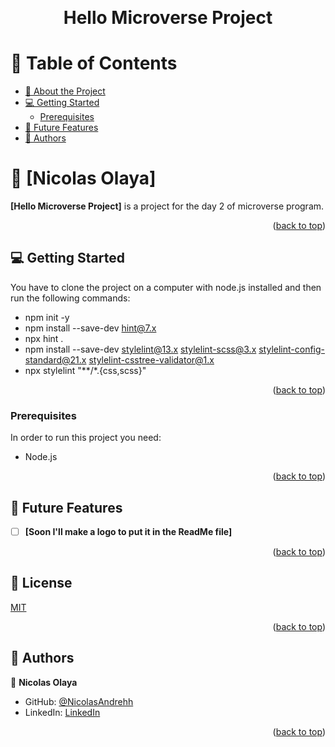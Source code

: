 <a name="readme-top"></a>

<!--
HOW TO USE:
This is an example of how you may give instructions on setting up your project locally.

Modify this file to match your project and remove sections that don't apply.

REQUIRED SECTIONS:
- Table of Contents
- About the Project
  - Built With
  - Live Demo
- Getting Started
- Authors
- Future Features
- Contributing
- Show your support
- Acknowledgements
- License

OPTIONAL SECTIONS:
- FAQ

After you're finished please remove all the comments and instructions!
-->

<div align="center">
  <!-- You are encouraged to replace this logo with your own! Otherwise you can also remove it. -->
  <br/>

  <h1><b>Hello Microverse Project</b></h1>

</div>

<!-- TABLE OF CONTENTS -->

# 📗 Table of Contents

- [📖 About the Project](#about-project)
- [💻 Getting Started](#getting-started)
  - [Prerequisites](#prerequisites)
- [🔭 Future Features](#future-features)
- [👥 Authors](#authors)

<!-- PROJECT DESCRIPTION -->

# 📖 [Nicolas Olaya] <a name="about-project"></a>


**[Hello Microverse Project]** is a project for the day 2 of microverse program.

<p align="right">(<a href="#readme-top">back to top</a>)</p>

<!-- LIVE DEMO -->


## 💻 Getting Started <a name="getting-started"></a>

You have to clone the project on a computer with node.js installed and then run the following commands:
- npm init -y
- npm install --save-dev hint@7.x
- npx hint .
- npm install --save-dev stylelint@13.x stylelint-scss@3.x stylelint-config-standard@21.x stylelint-csstree-validator@1.x
- npx stylelint "**/*.{css,scss}"

<p align="right">(<a href="#readme-top">back to top</a>)</p>

### Prerequisites

In order to run this project you need:
- Node.js

<p align="right">(<a href="#readme-top">back to top</a>)</p>

## 🔭 Future Features <a name="future-features"></a>

- [ ] **[Soon I'll make a logo to put it in the ReadMe file]**

<p align="right">(<a href="#readme-top">back to top</a>)</p>

## 📜 License <a name="license"></a>

[MIT](/LICENSE.md)

<p align="right">(<a href="#readme-top">back to top</a>)</p>

<!-- AUTHORS -->

## 👥 Authors <a name="authors"></a>

👤 **Nicolas Olaya**

- GitHub: [@NicolasAndrehh](https://github.com/NicolasAndrehh)
- LinkedIn: [LinkedIn](https://www.linkedin.com/in/nicolás-andres-olaya-gamba-3b032b248/)

<p align="right">(<a href="#readme-top">back to top</a>)</p>
